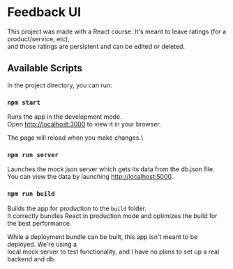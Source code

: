 # Feedback UI

This project was made with a React course. It's meant to leave ratings (for a product/service, etc),\
and those ratings are persistent and can be edited or deleted.

## Available Scripts

In the project directory, you can run:

### `npm start`

Runs the app in the development mode.\
Open [http://localhost:3000](http://localhost:3000) to view it in your browser.

The page will reload when you make changes.\

### `npm run server`

Launches the mock json server which gets its data from the db.json file.\
You can view the data by launching [http://localhost:5000](http://localhost:5000).

### `npm run build`

Builds the app for production to the `build` folder.\
It correctly bundles React in production mode and optimizes the build for the best performance.

While a deployment bundle can be built, this app isn't meant to be deployed. We're using a\
local mock server to test functionality, and I have no plans to set up a real backend and db.
